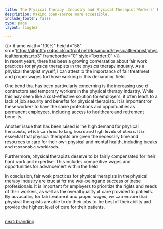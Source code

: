 ```yaml
---
title: The Physical Therapy  Industry and Physical Therapist Workers' Rights
description: Making open-source more accessible.
include_footer: false
type: page
layout: single2

---
```



{{< iframe width="100%" height="58" src="https://dfgnflfqxk4ps.cloudfront.net/Rosamund/physicaltherapist/physicaltherapist.mp3" frameborder="0" style="border:0" >}}<br>
In recent years, there has been a growing conversation about fair work practices for physical therapists in the physical therapy industry. As a physical therapist myself, I can attest to the importance of fair treatment and proper wages for those working in this demanding field.

One trend that has been particularly concerning is the increasing use of contractors and temporary workers in the physical therapy industry. While this may seem like a cost-effective solution for employers, it often leads to a lack of job security and benefits for physical therapists. It is important for these workers to have the same protections and opportunities as permanent employees, including access to healthcare and retirement benefits.

Another issue that has been raised is the high demand for physical therapists, which can lead to long hours and high levels of stress. It is essential that physical therapists are given the necessary time and resources to care for their own physical and mental health, including breaks and reasonable workloads.

Furthermore, physical therapists deserve to be fairly compensated for their hard work and expertise. This includes competitive wages and opportunities for advancement within the field.

In conclusion, fair work practices for physical therapists in the physical therapy industry are crucial for the well-being and success of these professionals. It is important for employers to prioritize the rights and needs of their workers, as well as the overall quality of care provided to patients. By advocating for fair treatment and proper wages, we can ensure that physical therapists are able to do their jobs to the best of their ability and provide the highest level of care for their patients.

<br>
<a href="https://workdojos.com/physicaltherapist/branding">next: branding</a>
</p>